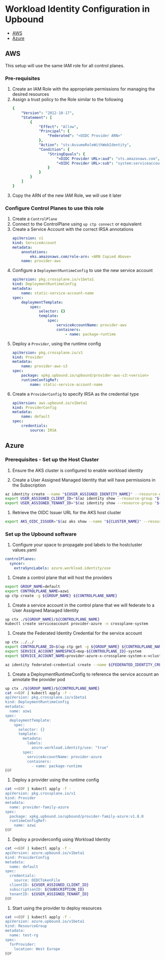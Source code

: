 # Workload Identity Configuration in Upbound

- [AWS](#aws)
- [Azure](#azure)

## AWS
This setup will use the same IAM role for all control planes.

### Pre-requisites
1. Create an IAM Role with the appropriate permissions for managing the desired resources
1. Assign a trust policy to the Role similar to the following
    ```yaml
    {
        "Version": "2012-10-17",
        "Statement": [
            {
                "Effect": "Allow",
                "Principal": {
                    "Federated": "<OIDC Provider ARN>"
                },
                "Action": "sts:AssumeRoleWithWebIdentity",
                "Condition": {
                    "StringEquals": {
                        "<OIDC Provider URL>:aud": "sts.amazonaws.com",
                        "<OIDC Provider URL>:sub": "system:serviceaccount:*:provider-aws"
                    }
                }
            }
        ]
    }
    ```
1. Copy the ARN of the new IAM Role, we will use it later

### Configure Control Planes to use this role
1. Create a `ControlPlane`
1. Connect to the ControlPlane using `up ctp connect` or equivalent
1. Create a Service Account with the correct IRSA annotations
    ```yaml
    apiVersion: v1
    kind: ServiceAccount
    metadata:
        annotations:
            eks.amazonaws.com/role-arn: <ARN Copied Above>
        name: provider-aws
    ```
1. Configure a `DeploymentRuntimeConfig` to use the new service account
    ```yaml
    apiVersion: pkg.crossplane.io/v1beta1
    kind: DeploymentRuntimeConfig
    metadata:
        name: static-service-account-name
    spec:
        deploymentTemplate:
            spec:
                selector: {}
                template:
                    spec:
                        serviceAccountName: provider-aws
                        containers: 
                            - name: package-runtime
    ```
1. Deploy a `Provider`, using the runtime config
    ```yaml
    apiVersion: pkg.crossplane.io/v1
    kind: Provider
    metadata:
        name: provider-aws-s3
    spec:
        package: xpkg.upbound.io/upbound/provider-aws-s3:<version>
        runtimeConfigRef: 
            name: static-service-account-name
    ```
1. Create a `ProviderConfig` to specify IRSA as the credential type
    ```yaml
    apiVersion: aws.upbound.io/v1beta1
    kind: ProviderConfig
    metadata:
        name: default
    spec:
        credentials:
            source: IRSA
    ```

## Azure
### Prerequisites - Set up the Host Cluster
1. Ensure the AKS cluster is configured to enable workload identity

1. Create a User Assigned Managed Identity that will have permissions in the Subscription
```sh
az identity create --name "${USER_ASSIGNED_IDENTITY_NAME}" --resource-group "${RESOURCE_GROUP}" --location "${LOCATION}" --subscription "${SUBSCRIPTION}"
export USER_ASSIGNED_CLIENT_ID="$(az identity show --resource-group "${RESOURCE_GROUP}" --name "${USER_ASSIGNED_IDENTITY_NAME}" --query 'clientId' --output tsv)"
export USER_ASSIGNED_TENANT_ID="$(az identity show --resource-group "${RESOURCE_GROUP}" --name "${USER_ASSIGNED_IDENTITY_NAME}" --query 'tenantId' --output tsv)"
```
1. Retrieve the OIDC Issuer URL for the AKS host cluster
```sh
export AKS_OIDC_ISSUER="$(az aks show --name "${CLUSTER_NAME}" --resource-group "${RESOURCE_GROUP}" --query "oidcIssuerProfile.issuerUrl" --output tsv)"
```

### Set up the Upbound software
1. Configure your space to propagate pod labels to the hostcluster
values.yaml
```yaml
controlPlanes:
  syncer:
    extraSyncLabels: azure.workload.identity/use
```

1. Create a control plane that will host the providers
```sh
export GROUP_NAME=default
export CONTROLPLANE_NAME=azwi
up ctp create -g ${GROUP_NAME} ${CONTROLPLANE_NAME}
```

1. Create a service account in the control plane that we will federate to a User Assigned Managed Identity
```sh
up ctx ./${GROUP_NAME}/${CONTROLPLANE_NAME}
kubectl create serviceaccount provider-azure -n crossplane-system 
```

1. Create the Federated Identity Credential for the service account
```sh
up ctx ../../
export CONTROLPLANE_ID=$(up ctp get -g ${GROUP_NAME} ${CONTROLPLANE_NAME} --format json | jq -r '.metadata.annotations["internal.spaces.upbound.io/control-plane-id"]')
export SERVICE_ACCOUNT_NAMESPACE=mxp-${CONTROLPLANE_ID}-system
export SERVICE_ACCOUNT_NAME=provider-azure-x-crossplane-system-x-vcluster

az identity federated-credential create --name ${FEDERATED_IDENTITY_CREDENTIAL_NAME} --identity-name "${USER_ASSIGNED_IDENTITY_NAME}" --resource-group "${RESOURCE_GROUP}" --issuer "${AKS_OIDC_ISSUER}" --subject system:serviceaccount:"${SERVICE_ACCOUNT_NAMESPACE}":"${SERVICE_ACCOUNT_NAME}" --audience api://AzureADTokenExchange
```

1. Create a DeploymentRuntimeConfig to reference the service account an annotate the provider pod
```sh
up ctx ./${GROUP_NAME}/${CONTROLPLANE_NAME}
cat <<EOF | kubectl apply -f -
apiVersion: pkg.crossplane.io/v1beta1
kind: DeploymentRuntimeConfig
metadata:
  name: azwi
spec:
  deploymentTemplate:
    spec:
      selector: {}
      template:
        metadata:
          labels:
            azure.workload.identity/use: "true"
        spec:
          serviceAccountName: provider-azure
          containers: 
            - name: package-runtime
EOF
```

1. Deploy a provider using the runtime config
```sh
cat <<EOF | kubectl apply -f -
apiVersion: pkg.crossplane.io/v1
kind: Provider
metadata:
  name: provider-family-azure
spec:
  package: xpkg.upbound.io/upbound/provider-family-azure:v1.8.0
  runtimeConfigRef:
    name: azwi
EOF
```

1. Deploy a providerconfig using Workload Identity
```sh
cat <<EOF | kubectl apply -f -
apiVersion: azure.upbound.io/v1beta1
kind: ProviderConfig
metadata:
  name: default
spec:
  credentials:
    source: OIDCTokenFile
  clientID: ${USER_ASSIGNED_CLIENT_ID}
  subscriptionID: ${SUBSCRIPTION_ID}
  tenantID: ${USER_ASSIGNED_TENANT_ID}
EOF
```

1. Start using the provider to deploy resources
```sh
cat <<EOF | kubectl apply -f -
apiVersion: azure.upbound.io/v1beta1
kind: ResourceGroup
metadata:
  name: test-rg
spec:
  forProvider:
    location: West Europe
EOF
```
